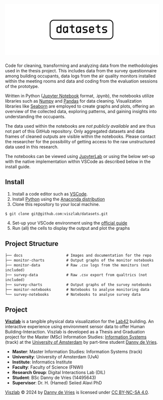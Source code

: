 # ![Datasets](docs/datasets_github_banner.png)

Code for cleaning, transforming and analyzing data from the methodologies used in the thesis project. This includes data from the survey questionnaire among building occupants, data logs from the air quality monitors installed within the meeting rooms and data and coding from the evaluation sessions of the prototype.

Written in Python ([Jupyter Notebook](https://jupyter.org/) format, .ipynb), the notebooks utilize libraries such as [Numpy](https://numpy.org/) and [Pandas](https://pandas.pydata.org/) for data cleaning. Visualization libraries like [Seaborn](https://seaborn.pydata.org/) are employed to create graphs and plots, offering an overview of the collected data, exploring patterns, and gaining insights into understanding the occupants.

The data used within the notebooks are _not publicly available_ and are thus not part of this GitHub repository. Only aggregated datasets and data frames of cleaned outputs are visible within the notebooks. Please contact the researcher for the possibility of getting access to the raw unstructured data used in this research.

The notebooks can be viewed using [JupyterLab](https://jupyter.org/try) or using the below set-up with the native implementation within VSCode as described below in the install guide.

## Install

1) Install a code editor such as [VSCode](https://vscode.dev/).
2) Install [Python](https://www.python.org/) using the [Anaconda distribution](https://docs.anaconda.com/free/anaconda/install/index.html)
3) Clone this repository to your local machine.

```zsh
$ git clone git@github.com:viszlab/datasets.git
```
4. Set-up your VSCode environment using the [official guide](https://code.visualstudio.com/docs/datascience/jupyter-notebooks)
5. Run (all) the cells to display the output and plot the graphs


## Project Structure
```
├── docs                    # Images and documentation for the repo
├── monitor-charts          # Output graphs of the monitor notebooks
├── monitor-data            # Raw .csv logs from the monitors (not included)
├── survey-data             # Raw .csv export from qualtrics (not included)
├── survey-charts           # Output graphs of the survey notebooks
├── monitor-notebooks       # Notebooks to analyse monitoring data
└── survey-notebooks        # Notebooks to analyse survey data
```

## Project
[**Viszlab**](https://wwww.viszlab.github.io) is a tangible physical data visualization for the [Lab42](https://lab42.uva.nl/) building. An interactive experience using environment sensor data to offer Human Building-Interaction. Viszlab is developed as a Thesis and Graduation project for the Master (MSc) Information Studies: [Information Systems](https://www.uva.nl/shared-content/programmas/en/masters/information-studies/information-studies.html) (track) at the [University of Amsterdam](https://www.uva.nl/en) by part-time student [Danny de Vries](https://www.dandevri.es/).

* **Master**: Master Information Studies: Information Systems (track)
* **University**: University of Amsterdam (UvA)
* **Institute**: Informatics Institute
* **Faculty**: Faculty of Science (FNWI)
* **Research Group**: Digital Interactions Lab (DIL)
* **Student**: BSc Danny de Vries (14495643)
* **Supervisor**: Dr. H. (Hamed) Seiied Alavi PhD

[Viszlab](https://www.viszlab.github.io) © 2024 by [Danny de Vries](https://wwww.github.com/dandevri) is licensed under [CC BY-NC-SA 4.0](http://creativecommons.org/licenses/by-nc-sa/4.0/?ref=chooser-v1). 
